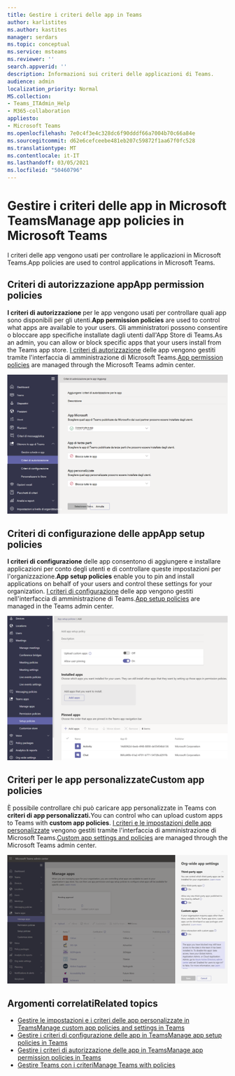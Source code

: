 ```yaml
---
title: Gestire i criteri delle app in Teams
author: karlistites
ms.author: kastites
manager: serdars
ms.topic: conceptual
ms.service: msteams
ms.reviewer: ''
search.appverid: ''
description: Informazioni sui criteri delle applicazioni di Teams.
audience: admin
localization_priority: Normal
MS.collection:
- Teams_ITAdmin_Help
- M365-collaboration
appliesto:
- Microsoft Teams
ms.openlocfilehash: 7e0c4f3e4c328dc6f90dddf66a7004b70c66a84e
ms.sourcegitcommit: d62e6cefceebe481eb207c59872f1aa67f0fc528
ms.translationtype: MT
ms.contentlocale: it-IT
ms.lasthandoff: 03/05/2021
ms.locfileid: "50460796"
---
```

# <a name="manage-app-policies-in-microsoft-teams"></a><span data-ttu-id="ae226-103">Gestire i criteri delle app in Microsoft Teams</span><span class="sxs-lookup"><span data-stu-id="ae226-103">Manage app policies in Microsoft Teams</span></span>

<span data-ttu-id="ae226-104">I criteri delle app vengono usati per controllare le applicazioni in Microsoft Teams.</span><span class="sxs-lookup"><span data-stu-id="ae226-104">App policies are used to control applications in Microsoft Teams.</span></span>

## <a name="app-permission-policies"></a><span data-ttu-id="ae226-105">Criteri di autorizzazione app</span><span class="sxs-lookup"><span data-stu-id="ae226-105">App permission policies</span></span>

<span data-ttu-id="ae226-106">**I criteri di autorizzazione** per le app vengono usati per controllare quali app sono disponibili per gli utenti.</span><span class="sxs-lookup"><span data-stu-id="ae226-106">**App permission policies** are used to control what apps are available to your users.</span></span> <span data-ttu-id="ae226-107">Gli amministratori possono consentire o bloccare app specifiche installate dagli utenti dall'App Store di Teams.</span><span class="sxs-lookup"><span data-stu-id="ae226-107">As an admin, you can allow or block specific apps that your users install from the Teams app store.</span></span> <span data-ttu-id="ae226-108">[I criteri di autorizzazione](teams-app-permission-policies.md) delle app vengono gestiti tramite l'interfaccia di amministrazione di Microsoft Teams.</span><span class="sxs-lookup"><span data-stu-id="ae226-108">[App permission policies](teams-app-permission-policies.md) are managed through the Microsoft Teams admin center.</span></span>

![Screenshot dei criteri di autorizzazione per le app.](media/app-permission-policy.png)

## <a name="app-setup-policies"></a><span data-ttu-id="ae226-110">Criteri di configurazione delle app</span><span class="sxs-lookup"><span data-stu-id="ae226-110">App setup policies</span></span>

<span data-ttu-id="ae226-111">**I criteri di configurazione** delle app consentono di aggiungere e installare applicazioni per conto degli utenti e di controllare queste impostazioni per l'organizzazione.</span><span class="sxs-lookup"><span data-stu-id="ae226-111">**App setup policies** enable you to pin and install applications on behalf of your users and control these settings for your organization.</span></span> <span data-ttu-id="ae226-112">[I criteri di configurazione](teams-app-setup-policies.md) delle app vengono gestiti nell'interfaccia di amministrazione di Teams.</span><span class="sxs-lookup"><span data-stu-id="ae226-112">[App setup policies](teams-app-setup-policies.md) are managed in the Teams admin center.</span></span>

![Screenshot dei criteri di configurazione delle app nell'interfaccia di amministrazione di Teams.](media/app-setup-policy.png)

## <a name="custom-app-policies"></a><span data-ttu-id="ae226-114">Criteri per le app personalizzate</span><span class="sxs-lookup"><span data-stu-id="ae226-114">Custom app policies</span></span>

<span data-ttu-id="ae226-115">È possibile controllare chi può caricare app personalizzate in Teams con **criteri di app personalizzati.**</span><span class="sxs-lookup"><span data-stu-id="ae226-115">You can control who can upload custom apps to Teams with **custom app policies**.</span></span> <span data-ttu-id="ae226-116">[I criteri e le impostazioni delle app personalizzate](teams-custom-app-policies-and-settings.md) vengono gestiti tramite l'interfaccia di amministrazione di Microsoft Teams.</span><span class="sxs-lookup"><span data-stu-id="ae226-116">[Custom app settings and policies](teams-custom-app-policies-and-settings.md) are managed through the Microsoft Teams admin center.</span></span>

![Screenshot dei criteri di app personalizzati.](media/custom-app-policy.png)

## <a name="related-topics"></a><span data-ttu-id="ae226-118">Argomenti correlati</span><span class="sxs-lookup"><span data-stu-id="ae226-118">Related topics</span></span>

* [<span data-ttu-id="ae226-119">Gestire le impostazioni e i criteri delle app personalizzate in Teams</span><span class="sxs-lookup"><span data-stu-id="ae226-119">Manage custom app policies and settings in Teams</span></span>](teams-custom-app-policies-and-settings.md)
* [<span data-ttu-id="ae226-120">Gestire i criteri di configurazione delle app in Teams</span><span class="sxs-lookup"><span data-stu-id="ae226-120">Manage app setup policies in Teams</span></span>](teams-app-setup-policies.md)
* [<span data-ttu-id="ae226-121">Gestire i criteri di autorizzazione delle app in Teams</span><span class="sxs-lookup"><span data-stu-id="ae226-121">Manage app permission policies in Teams</span></span>](teams-app-permission-policies.md)
* [<span data-ttu-id="ae226-122">Gestire Teams con i criteri</span><span class="sxs-lookup"><span data-stu-id="ae226-122">Manage Teams with policies</span></span>](manage-teams-with-policies.md)
